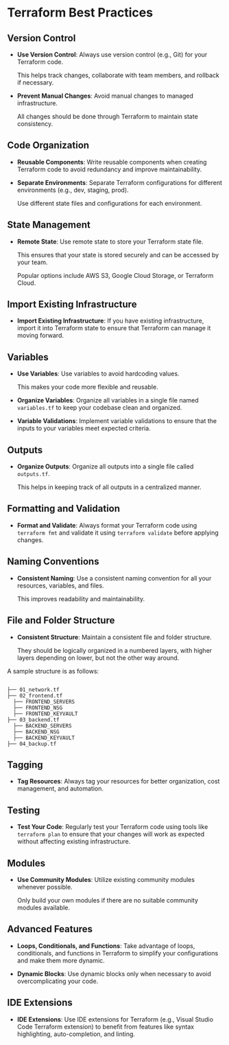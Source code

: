# Terraform Best Practices

## Version Control
- **Use Version Control**: Always use version control (e.g., Git) for your Terraform code.
  
  This helps track changes, collaborate with team members, and rollback if necessary.

- **Prevent Manual Changes**: Avoid manual changes to managed infrastructure.

  All changes should be done through Terraform to maintain state consistency.

## Code Organization
- **Reusable Components**: Write reusable components when creating Terraform code to avoid redundancy and improve maintainability.

- **Separate Environments**: Separate Terraform configurations for different environments (e.g., dev, staging, prod). 

  Use different state files and configurations for each environment.

## State Management
- **Remote State**: Use remote state to store your Terraform state file.

  This ensures that your state is stored securely and can be accessed by your team.

  Popular options include AWS S3, Google Cloud Storage, or Terraform Cloud.

## Import Existing Infrastructure
- **Import Existing Infrastructure**: If you have existing infrastructure, import it into Terraform state to ensure that Terraform can manage it moving forward.

## Variables
- **Use Variables**: Use variables to avoid hardcoding values.

  This makes your code more flexible and reusable.

- **Organize Variables**: Organize all variables in a single file named `variables.tf` to keep your codebase clean and organized.

- **Variable Validations**: Implement variable validations to ensure that the inputs to your variables meet expected criteria.

## Outputs
- **Organize Outputs**: Organize all outputs into a single file called `outputs.tf`. 

  This helps in keeping track of all outputs in a centralized manner.

## Formatting and Validation
- **Format and Validate**: Always format your Terraform code using `terraform fmt` and validate it using `terraform validate` before applying changes.

## Naming Conventions
- **Consistent Naming**: Use a consistent naming convention for all your resources, variables, and files.

  This improves readability and maintainability.

## File and Folder Structure
- **Consistent Structure**: Maintain a consistent file and folder structure.

  They should be logically organized in a numbered layers, with higher layers depending on lower, but not the other way around.

A sample structure is as follows:


```hcl

├── 01_network.tf
├── 02_frontend.tf
  ├── FRONTEND_SERVERS
  ├── FRONTEND_NSG
  ├── FRONTEND_KEYVAULT
├── 03_backend.tf
  ├── BACKEND_SERVERS
  ├── BACKEND_NSG
  ├── BACKEND_KEYVAULT
├── 04_backup.tf

```


## Tagging
- **Tag Resources**: Always tag your resources for better organization, cost management, and automation.

## Testing
- **Test Your Code**: Regularly test your Terraform code using tools like `terraform plan` to ensure that your changes will work as expected without affecting existing infrastructure.

## Modules
- **Use Community Modules**: Utilize existing community modules whenever possible.

  Only build your own modules if there are no suitable community modules available.

## Advanced Features
- **Loops, Conditionals, and Functions**: Take advantage of loops, conditionals, and functions in Terraform to simplify your configurations and make them more dynamic.

- **Dynamic Blocks**: Use dynamic blocks only when necessary to avoid overcomplicating your code.

## IDE Extensions
- **IDE Extensions**: Use IDE extensions for Terraform (e.g., Visual Studio Code Terraform extension) to benefit from features like syntax highlighting, auto-completion, and linting.

